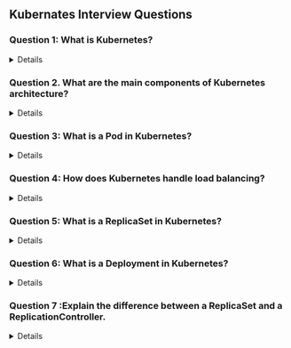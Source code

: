 ## Kubernates Interview Questions 

### Question 1: What is Kubernetes?
<details>

- Kubernetes, also known as K8s
- Is an open-source platform designed to automate deploying, scaling, and operating application containers. 
- It allows you to manage containerized applications across a cluster of nodes, providing mechanisms for deployment, maintenance, and scaling of applications

</details>

### Question 2. What are the main components of Kubernetes architecture?
<details>
  
Answer: The main components of Kubernetes architecture include:

Master Node: This includes components like the API server, etcd (key- value store), controller manager, and scheduler.

Worker Nodes: These include the kubelet (agent running on each node), kube-proxy (networking component), and container runtime (e.g., Docker).

Pods: The smallest deployable units that can contain one or more containers.

Services: logical set of Pods and a policy by which to access them. . Services enable communication between different components within a Kubernetes cluster, allowing Pods. even if the pod scale up or down.

Namespaces: Namespaces allow for the isolation of resources within a Kubernetes cluster. Resources like Pods, Services, ConfigMaps, and Secrets are scoped to a particular namespace. Provide a way to divide cluster resources between multiple users.

</details>

### Question 3: What is a Pod in Kubernetes?
<details>

- A Pod is the smallest deployable unit in Kubernetes and represents a single instance of a running process in a cluster. A Pod can contain one or more containers that share the same network namespace and storage volumes.

</details>

### Question 4: How does Kubernetes handle load balancing?
<details>

Kubernetes handles load balancing primarily through **Services**, which distribute network traffic across a set of Pods to ensure that no single Pod is overwhelmed. 

### 1. **Service-Based Load Balancing**
   - **ClusterIP (default)**: 
     - The default type of Service, `ClusterIP`, creates an internal IP address for a set of Pods within the cluster. This type of Service is only accessible within the cluster and is typically used for internal communication between services.

   - **NodePort**: 
     - If you have a web application running on a Kubernetes cluster, that makes an application accessible from outside the cluster by opening a specific port on all the nodes

   - **LoadBalancer**: 
     - The `LoadBalancer` type of Service integrates that routes traffic to the Kubernetes Service. The external load balancer directs traffic to the appropriate node and then distributes it across the Pods in the Service. 

   - **ExternalName**: 
     - it maps a Service to an external DNS name
</details>

### Question 5: What is a ReplicaSet in Kubernetes?
<details>

- A ReplicaSet ensures that a specified number of pod replicas arerunning at any given time. It can be used to scale pods up or down, replace failed pods, and ensure the desired state of the application is maintained. A ReplicaSet is defined using a YAML or JSON file, specifying the desired number of replicas and the template for the pods.

</details>

### Question 6: What is a Deployment in Kubernetes?
<details>
  
A Deployment provides declarative updates to applications and ensures that the desired number of pod replicas are running. It allows for rolling updates, rollbacks, and scaling of applications. Deployments use a Pod template to create Pods and manage the lifecycle of these Pods through ReplicaSets.
</details>

### Question 7 :Explain the difference between a ReplicaSet and a ReplicationController.
<details>

- **ReplicationController** is an older method for ensuring a specified number of Pods are running, limited to equality-based selectors.
- **ReplicaSet** is a more modern and flexible method, supporting both equality-based and set-based selectors, and is preferred for most use cases.
Supports both **equality-based** and **set-based** selectors. Set-based selectors allow for more flexible selection criteria, such as selecting Pods with labels that are in a specified set or not in a set. For example, you could use a selector like `env in (production, staging)` to select Pods with the `env` label set to either `production` or `staging`.
</details>
